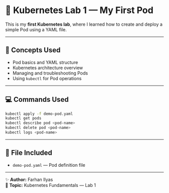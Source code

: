 # 🚀 Kubernetes Lab 1 — My First Pod

This is my **first Kubernetes lab**, where I learned how to create and deploy a simple Pod using a YAML file.

---

## 🧩 Concepts Used
- Pod basics and YAML structure  
- Kubernetes architecture overview  
- Managing and troubleshooting Pods  
- Using `kubectl` for Pod operations  

---

## 💻 Commands Used
```bash
kubectl apply -f demo-pod.yaml
kubectl get pods
kubectl describe pod <pod-name>
kubectl delete pod <pod-name>
kubectl logs <pod-name>
```

---

## 📄 File Included
- `demo-pod.yaml` — Pod definition file

---

✨ **Author:** Farhan Ilyas  
📘 **Topic:** Kubernetes Fundamentals — Lab 1

